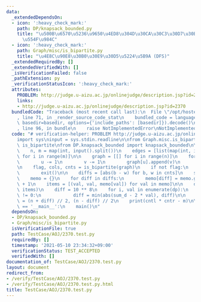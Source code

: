 ```yaml
---
data:
  _extendedDependsOn:
  - icon: ':heavy_check_mark:'
    path: DP/knapsack_bounded.py
    title: "\u500B\u6570\u5236\u9650\u4ED8\u304D\u30CA\u30C3\u30D7\u30B5\u30C3\u30AF\
      \u554F\u984C"
  - icon: ':heavy_check_mark:'
    path: Graph/misc/is_bipartite.py
    title: "\u4E8C\u90E8\u30B0\u30E9\u30D5\u5224\u5B9A (DFS)"
  _extendedRequiredBy: []
  _extendedVerifiedWith: []
  _isVerificationFailed: false
  _pathExtension: py
  _verificationStatusIcon: ':heavy_check_mark:'
  attributes:
    PROBLEM: http://judge.u-aizu.ac.jp/onlinejudge/description.jsp?id=2370
    links:
    - http://judge.u-aizu.ac.jp/onlinejudge/description.jsp?id=2370
  bundledCode: "Traceback (most recent call last):\n  File \"/opt/hostedtoolcache/Python/3.9.7/x64/lib/python3.9/site-packages/onlinejudge_verify/documentation/build.py\"\
    , line 71, in _render_source_code_stat\n    bundled_code = language.bundle(stat.path,\
    \ basedir=basedir, options={'include_paths': [basedir]}).decode()\n  File \"/opt/hostedtoolcache/Python/3.9.7/x64/lib/python3.9/site-packages/onlinejudge_verify/languages/python.py\"\
    , line 96, in bundle\n    raise NotImplementedError\nNotImplementedError\n"
  code: "# verification-helper: PROBLEM http://judge.u-aizu.ac.jp/onlinejudge/description.jsp?id=2370\n\
    import sys\ninput = sys.stdin.readline\n\nfrom Graph.misc.is_bipartite import\
    \ is_bipartite\nfrom DP.knapsack_bounded import knapsack_bounded\n\n\ndef main():\n\
    \    n, m = map(int, input().split())\n    edges = [list(map(int, input().split()))\
    \ for i in range(m)]\n\n    graph = [[] for i in range(n)]\n    for u, v in edges:\n\
    \        u -= 1\n        v -= 1\n        graph[u].append(v)\n        graph[v].append(u)\n\
    \n    flag, cols, cnts = is_bipartite(graph)\n    if not flag:\n        print(-1)\n\
    \        exit()\n\n    diffs = [abs(b - w) for b, w in cnts]\n    sum_d = sum(diffs)\n\
    \    memo = {}\n    for diff in diffs:\n        memo[diff] = memo.get(diff, 0)\
    \ + 1\n    items = [(val, val, memo[val]) for val in memo]\n\n    dp = knapsack_bounded(sum_d,\
    \ items)\n    diff = 10 ** 8\n    for i, val in enumerate(dp):\n        if val\
    \ != 0:\n            diff = min(abs(sum_d - 2 * val), diff)\n\n    cntl, cntr\
    \ = (n + diff) // 2, (n - diff) // 2\n    print(cntl * cntr - m)\n\n\nif __name__\
    \ == '__main__':\n    main()\n"
  dependsOn:
  - DP/knapsack_bounded.py
  - Graph/misc/is_bipartite.py
  isVerificationFile: true
  path: TestCase/AOJ/2370.test.py
  requiredBy: []
  timestamp: '2021-05-10 23:34:32+09:00'
  verificationStatus: TEST_ACCEPTED
  verifiedWith: []
documentation_of: TestCase/AOJ/2370.test.py
layout: document
redirect_from:
- /verify/TestCase/AOJ/2370.test.py
- /verify/TestCase/AOJ/2370.test.py.html
title: TestCase/AOJ/2370.test.py
---
```

